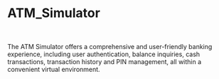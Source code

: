# ATM_Simulator

<br>
<p>The ATM Simulator offers a comprehensive and user-friendly banking experience, including user authentication, balance inquiries, cash transactions, transaction history and PIN management, all within a convenient virtual environment.</p>
